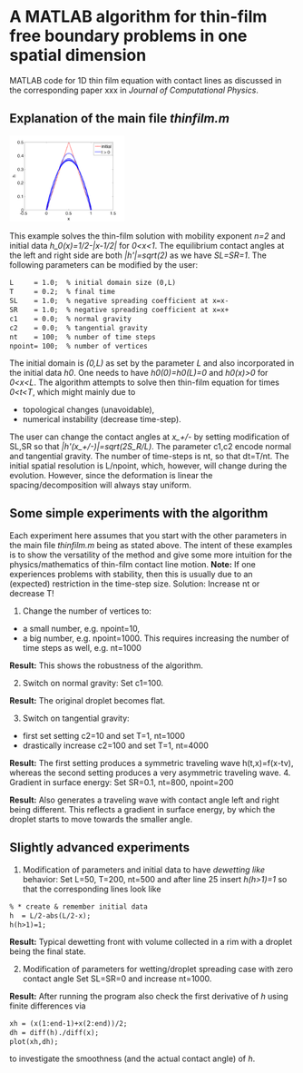 # A MATLAB algorithm for thin-film free boundary problems in one spatial dimension
MATLAB code for 1D thin film equation with contact lines as discussed in the corresponding paper xxx in *Journal of Computational Physics*.

## Explanation of the main file *thinfilm.m* ##

<img src="https://github.com/dpeschka/thinfilm-freeboundary/blob/master/pics/example.png" width="40%">

This example solves the thin-film solution with mobility exponent *n=2* and initial data *h_0(x)=1/2-|x-1/2|* for *0<x<1*. The equilibrium contact angles at the left and right side are both *|h'|=sqrt(2)* as we have *SL=SR=1*. The following parameters can be modified by the user:

```
L     = 1.0;  % initial domain size (0,L)
T     = 0.2;  % final time
SL    = 1.0;  % negative spreading coefficient at x=x-
SR    = 1.0;  % negative spreading coefficient at x=x+
c1    = 0.0;  % normal gravity
c2    = 0.0;  % tangential gravity
nt    = 100;  % number of time steps
npoint= 100;  % number of vertices
```

The initial domain is *(0,L)* as set by the parameter $L$ and also incorporated in the initial data *h0*. One needs to have *h0(0)=h0(L)=0* and *h0(x)>0* for *0<x<L*. The algorithm attempts to solve then thin-film equation for times *0<t<T*, which might mainly due to

  * topological changes (unavoidable),
  * numerical instability (decrease time-step).

The user can change the contact angles at *x_+/-* by setting modification of SL,SR so that *|h'(x_+/-)|=sqrt(2S_R/L)*. The parameter c1,c2 encode normal and tangential gravity. The number of time-steps is nt, so that dt=T/nt. The initial spatial resolution is L/npoint, which, however, will change during the evolution. However, since the deformation is linear the spacing/decomposition will always stay uniform.

## Some simple experiments with the algorithm

Each experiment here assumes that you start with the other parameters in the main file *thinfilm.m* being as stated above. The intent of these examples is to show the versatility of the method and give some more intuition for the physics/mathematics of thin-film contact line motion.
**Note:** If one experiences problems with stability, then this is usually due to an (expected) restriction in the time-step size. Solution: Increase nt or decrease T!

1. Change the number of vertices to: 
  * a small number, e.g. npoint=10,
  * a big number, e.g. npoint=1000. This requires increasing the number of time steps as well, e.g. nt=1000
  
  **Result:** This shows the robustness of the algorithm.
  
2. Switch on normal gravity: Set c1=100.
  
  **Result:** The original droplet becomes flat.
  
3. Switch on tangential gravity:
  * first set setting c2=10 and set T=1, nt=1000
  * drastically increase c2=100 and set T=1, nt=4000
  
  **Result:** The first setting produces a symmetric traveling wave h(t,x)=f(x-tv), whereas the second setting produces a very asymmetric traveling wave.
4. Gradient in surface energy: Set SR=0.1, nt=800, npoint=200
  
  **Result:** Also generates a traveling wave with contact angle left and right being different. This reflects a gradient in surface energy, by which the droplet starts to move towards the smaller angle.
  
## Slightly advanced experiments

1. Modification of parameters and initial data to have *dewetting like* behavior:
  Set L=50, T=200, nt=500 and after line 25 insert *h(h>1)=1* so that the corresponding lines look like
  ```
  % * create & remember initial data
  h  = L/2-abs(L/2-x); 
  h(h>1)=1;
  ```
  **Result:** Typical dewetting front with volume collected in a rim with a droplet being the final state. 
  
2. Modification of parameters for wetting/droplet spreading case with zero contact angle
  Set SL=SR=0 and increase nt=1000.
  
  **Result:** After running the program also check the first derivative of *h* using finite differences via
  ```
  xh = (x(1:end-1)+x(2:end))/2;
  dh = diff(h)./diff(x);
  plot(xh,dh);
  ```
  to investigate the smoothness (and the actual contact angle) of *h*.
